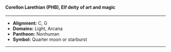 #### Corellon Larethian (PHB), Elf deity of art and magic
___

- **Alignment:** C, G
- **Domains:** Light, Arcana
- **Pantheon:** Nonhuman
- **Symbol:** Quarter moon or starburst
___
